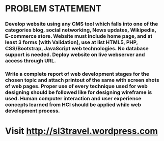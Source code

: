 # PROBLEM STATEMENT
### Develop website using any CMS tool which falls into one of the categories blog, social networking, News updates, Wikipedia, E-commerce store. Website must include home page, and at least 3 forms (with Validation), use at list HTML5, PHP, CSS/Bootstrap, JavaScript web technologies. No database support is needed. Deploy website on live webserver and access through URL.
### Write a complete report of web development stages for the chosen topic and attach printout of the same with screen shots of web pages. Proper use of every technique used for web designing should be followed like for designing wireframe is used. Human computer interaction and user experience concepts learned from HCI should be applied while web development process.

# Visit http://sl3travel.wordpress.com
